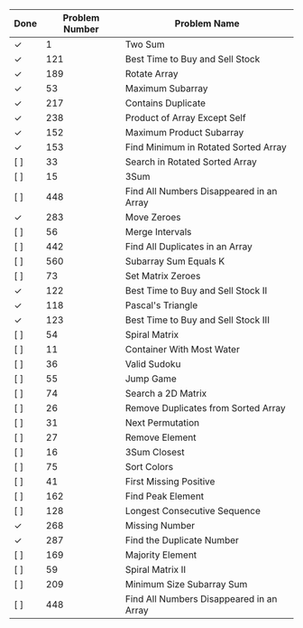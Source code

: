 | Done | Problem Number | Problem Name                                       |
|------|----------------|----------------------------------------------------|
| &check; | 1              | Two Sum                                            |
| &check; | 121            | Best Time to Buy and Sell Stock                   |
| &check; | 189            | Rotate Array                                       |
| &check; | 53             | Maximum Subarray                                   |
| &check; | 217            | Contains Duplicate                                 |
| &check; | 238            | Product of Array Except Self                      |
| &check; | 152            | Maximum Product Subarray                          |
| &check; | 153            | Find Minimum in Rotated Sorted Array              |
| [ ]  | 33             | Search in Rotated Sorted Array                     |
| [ ]  | 15             | 3Sum                                               |
| [ ]  | 448            | Find All Numbers Disappeared in an Array          |
| &check; | 283            | Move Zeroes                                        |
| [ ]  | 56             | Merge Intervals                                    |
| [ ]  | 442            | Find All Duplicates in an Array                    |
| [ ]  | 560            | Subarray Sum Equals K                              |
| [ ]  | 73             | Set Matrix Zeroes                                  |
| &check; | 122            | Best Time to Buy and Sell Stock II                |
| &check; | 118            | Pascal's Triangle                                  |
| &check; | 123            | Best Time to Buy and Sell Stock III               |
| [ ]  | 54             | Spiral Matrix                                      |
| [ ]  | 11             | Container With Most Water                          |
| [ ]  | 36             | Valid Sudoku                                      |
| [ ]  | 55             | Jump Game                                          |
| [ ]  | 74             | Search a 2D Matrix                                |
| [ ]  | 26             | Remove Duplicates from Sorted Array               |
| [ ]  | 31             | Next Permutation                                  |
| [ ]  | 27             | Remove Element                                    |
| [ ]  | 16             | 3Sum Closest                                      |
| [ ]  | 75             | Sort Colors                                       |
| [ ]  | 41             | First Missing Positive                            |
| [ ]  | 162            | Find Peak Element                                 |
| [ ]  | 128            | Longest Consecutive Sequence                      |
| &check;  | 268            | Missing Number                                    |
| &check;  | 287            | Find the Duplicate Number                         |
| [ ]  | 169            | Majority Element                                  |
| [ ]  | 59             | Spiral Matrix II                                  |
| [ ]  | 209            | Minimum Size Subarray Sum                         |
| [ ]  | 448            | Find All Numbers Disappeared in an Array          |
